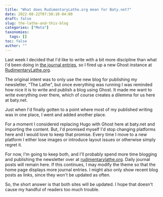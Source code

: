```yaml
---
title: "What does RudimentaryLathe.org mean for Baty.net?"
date: 2022-08-22T07:50:10-04:00
draft: false
slug: the-lathe-and-this-blog
categories: ["Meta"]
taxonomies:
  tags: []
toc: false
author: ""
---
```


Last week I decided that I'd like to write with a bit more discipline than what I'd been doing in [the journal entries](https://baty.net/journal/), so I fired up a new Ghost instance at [RudimentaryLathe.org](https://rudimentarylathe.org/).

<!--more-->

The original intent was to only use the new blog for publishing my newsletter, "The Lathe", but once everything was running I was reminded how nice it is to write and publish a blog using Ghost. It made me want to write everything over there, which of course creates a dilemma for us here at baty.net.

Just when I'd finally gotten to a point where most of my published writing was in one place, I went and added another place. 

For a moment I considered replacing Hugo with Ghost here at baty.net and importing the content. But, I'd promised myself I'd stop changing platforms here and I would love to keep that promise. Every time I move to a new platform I either lose images or introduce layout issues or otherwise simply regret it.

For now, I'm going to keep both, and I'll probably spend more time blogging and publishing the newsletter over at [rudimentarylathe.org](https://rudimentarylathe.org/). Daily journal posts will remain here. If this continues, I may modify the theme so that the home page displays more journal entries. I might also only show recent blog posts as links, since they won't be updated as often.

So, the short answer is that both sites will be updated. I hope that doesn't cause my handful of readers too much trouble.